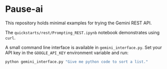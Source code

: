 # Pause-ai

This repository holds minimal examples for trying the Gemini REST API.

The `quickstarts/rest/Prompting_REST.ipynb` notebook demonstrates using `curl`.

A small command line interface is available in `gemini_interface.py`.
Set your API key in the `GOOGLE_API_KEY` environment variable and run:

```bash
python gemini_interface.py "Give me python code to sort a list."
```


